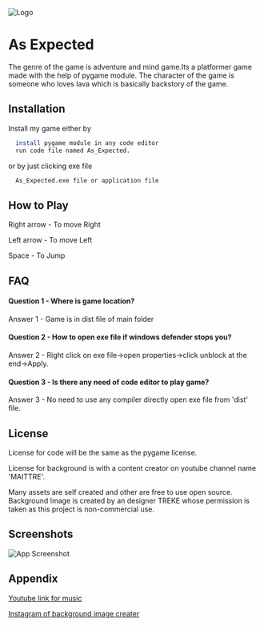 

![Logo](https://www.linkpicture.com/q/logo_581.png)
# As Expected

The genre of the game is adventure and mind game.Its a platformer game made with the help of pygame module.
The character of the game is someone who loves lava which is basically backstory of the game.
## Installation

Install my game either by

```bash
  install pygame module in any code editor
  run code file named As_Expected.
```
or by just clicking exe file
```bash
  As_Expected.exe file or application file
```
    
## How to Play

Right arrow - To move Right

Left arrow - To move Left

Space - To Jump



## FAQ

#### Question 1 - Where is game location?

Answer 1 - Game is in dist file of main folder


#### Question 2 - How to open exe file if windows defender stops you?

Answer 2 - Right click on exe file->open properties->click unblock at the end->Apply.

#### Question 3 - Is there any need of code editor to play game?

Answer 3 - No need to use any compiler directly open exe file from 'dist' file.


## License

License for code will be the same as the pygame license.

License for background is with a content creator on youtube channel name 'MAITTRE'.

Many assets are self created and other are free to use open source.
Background Image is created by an designer TREKE whose permission is taken as this project is non-commercial use.


## Screenshots

![App Screenshot](https://www.linkpicture.com/q/hhhhhh_2.png)


## Appendix

[Youtube link for music](https://www.youtube.com/watch?v=0Zo7xT602Fo)

[Instagram of background image creater](https://www.instagram.com/p/CYUDCvjsymh/?utm_source=ig_web_copy_link)


